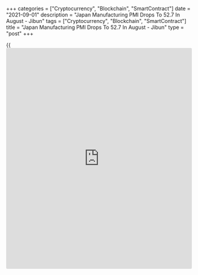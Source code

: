 +++
categories = ["Cryptocurrency", "Blockchain", "SmartContract"]
date = "2021-09-01"
description = "Japan Manufacturing PMI Drops To 52.7 In August - Jibun"
tags = ["Cryptocurrency", "Blockchain", "SmartContract"]
title = "Japan Manufacturing PMI Drops To 52.7 In August - Jibun"
type = "post"
+++

{{<iframe id="large-banner" src="https://www.bounty.group/#slide=6.0" width="100%" height="600" scrolling="no" style="border: 0px solid rgb(216, 221, 230); border-radius: 3px;">}}

The manufacturing sector in Japan continued to expand in August, albeit
at a slower pace, the latest report from Jibun Bank showed on Wednesday
with a manufacturing PMI score of 52.7.

That's down from 53.0 in July, although it remains above the boom-or-
bust line of 50 that separates expansion from contraction.

Firms reported slower expansions in both production and incoming
[business][1], with the latter increasing at the softest pace since
January. Manufacturers often noted that rising COVID-19 cases both
domestically and in Southeast Asia had dampened output and demand. As
such, new export orders saw a renewed decline, the first since the start
of the year.

At the same time, supply chain disruption continued to hamper
manufacturing activity across Japan, as firms noted the strongest
deterioration in average lead times since the 2011 earthquake and
tsunami.

For comments and feedback [contact](https://www.playgroundfx.com/contact/): editorial@rtt[news](https://www.letsplayfx.com/blog/forex-news-website/).com

[Economic News][2]

 **What parts of the world are seeing the best (and worst) economic
performances lately? Click[here][3] to check out our [Econ Scorecard][3]
and find out! See up-to-the-moment [ranking](https://www.playgroundfx.com/blog/crypto-exchange-ranking/)s for the best and worst
performers in [GDP][4], [unemployment rate][5], [inflation][6] and much
more.**

   1. www.rtt[news](https://www.letsplayfx.com/blog/forex-news-website/).com/Content/Business.aspx
   2. www.rtt[news](https://www.letsplayfx.com/blog/forex-news-website/).com/Content/EconomicNews.aspx
   3. www.rtt[news](https://www.letsplayfx.com/blog/forex-news-website/).com/economic-scorecard/world-rank/unemployment-rate/highest-performance.aspx
   4. www.rtt[news](https://www.letsplayfx.com/blog/forex-news-website/).com/economic-scorecard/world-rank/GDP/highest-performance.aspx
   5. www.rtt[news](https://www.letsplayfx.com/blog/forex-news-website/).com/economic-scorecard/world-rank/unemployment-rate/lowest-performance.aspx
   6. www.rtt[news](https://www.letsplayfx.com/blog/forex-news-website/).com/economic-scorecard/world-rank/CPI/highest-performance.aspx